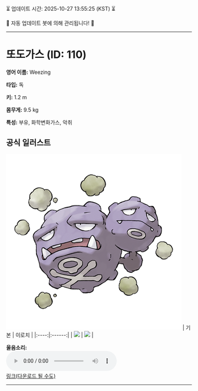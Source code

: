 
⏳ 업데이트 시간: 2025-10-27 13:55:25 (KST) ⏳

🤖 자동 업데이트 봇에 의해 관리됩니다! 🤖

---

# 또도가스 (ID: 110)
**영어 이름:** Weezing

**타입:** 독

**키:** 1.2 m

**몸무게:** 9.5 kg

**특성:** 부유, 화학변화가스, 악취

## 공식 일러스트
![](https://raw.githubusercontent.com/PokeAPI/sprites/master/sprites/pokemon/other/official-artwork/110.png)
| 기본 | 이로치 |
|:----:|:------:|
| <img src="http://play.pokemonshowdown.com/sprites/ani/weezing.gif" width="200"> | <img src="http://play.pokemonshowdown.com/sprites/ani-shiny/weezing.gif" width="200"> |

**울음소리:**<br><audio controls src="https://raw.githubusercontent.com/PokeAPI/cries/main/cries/pokemon/latest/110.ogg"></audio><br> [링크(다운로드 될 수도)](https://raw.githubusercontent.com/PokeAPI/cries/main/cries/pokemon/latest/110.ogg)


---

